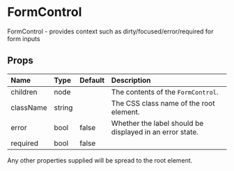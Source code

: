 FormControl
===========

FormControl - provides context such as dirty/focused/error/required for form inputs

Props
-----

| Name | Type | Default | Description |
|:-----|:-----|:--------|:------------|
| children | node |  | The contents of the `FormControl`. |
| className | string |  | The CSS class name of the root element. |
| error | bool | false | Whether the label should be displayed in an error state. |
| required | bool | false |  |

Any other properties supplied will be spread to the root element.
